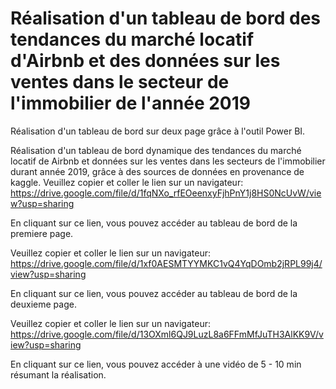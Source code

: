 # Réalisation d'un tableau de bord des tendances du marché locatif d'Airbnb et des données sur les ventes dans le secteur de l'immobilier de l'année 2019
Réalisation d'un tableau de bord sur deux page grâce à l'outil Power BI.

Réalisation d'un tableau de bord dynamique des tendances du marché locatif de Airbnb et données sur les ventes dans les secteurs de l'immobilier durant année 2019, grâce à des sources de données en provenance de kaggle. Veuillez copier et coller le lien sur un navigateur: https://drive.google.com/file/d/1fqNXo_rfEOeenxyFjhPnY1j8HS0NcUvW/view?usp=sharing

En cliquant sur ce lien, vous pouvez accéder au tableau de bord de la premiere page.

Veuillez copier et coller le lien sur un navigateur: https://drive.google.com/file/d/1xf0AESMTYYMKC1vQ4YqDOmb2jRPL99j4/view?usp=sharing

En cliquant sur ce lien, vous pouvez accéder au tableau de bord de la deuxieme page.



Veuillez copier et coller le lien sur un navigateur: https://drive.google.com/file/d/13OXml6QJ9LuzL8a6FFmMfJuTH3AlKK9V/view?usp=sharing

En cliquant sur ce lien, vous pouvez accéder à une vidéo de 5 - 10 min résumant la réalisation.
